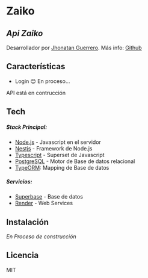# Zaiko

## _Api Zaiko_

Desarrollador por [Jhonatan Guerrero]. Más info: [Github][dejeloper]

## Características

- Login 😊 En proceso...

API está en contrucción

## Tech

##### Stack Principal:

- [Node.js] - Javascript en el servidor
- [Nestjs] - Framework de Node.js
- [Typescript] - Superset de Javascript
- [PostgreSQL] - Motor de Base de datos relacional
- [TypeORM]: Mapping de Base de datos

##### Servicios:

- [Superbase] - Base de datos
- [Render] - Web Services

## Instalación

_En Proceso de construcción_

## Licencia

MIT

[dejeloper]: https://github.com/dejeloper/api-zaiko
[Jhonatan Guerrero]: https://twitter.com/dejeloper
[Node.js]: http://nodejs.org
[Nestjs]: https://nestjs.com/
[Typescript]: https://www.typescriptlang.org/
[PostgreSQL]: https://www.postgresql.org/
[TypeORM]: https://typeorm.io/
[Superbase]: https://supabase.com/
[Render]: https://render.com/
